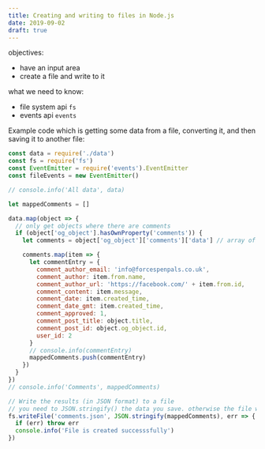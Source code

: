 ```yaml
---
title: Creating and writing to files in Node.js
date: 2019-09-02
draft: true
---
```


objectives:

- have an input area
- create a file and write to it

what we need to know:

- file system api `fs` 
- events api `events`

Example code which is getting some data from a file, converting it, and then saving it to another file:

```js
const data = require('./data')
const fs = require('fs')
const EventEmitter = require('events').EventEmitter
const fileEvents = new EventEmitter()

// console.info('All data', data)

let mappedComments = []

data.map(object => {
  // only get objects where there are comments
  if (object['og_object'].hasOwnProperty('comments')) {
    let comments = object['og_object']['comments']['data'] // array of objects, should be ~70 results

    comments.map(item => {
      let commentEntry = {
        comment_author_email: 'info@forcespenpals.co.uk',
        comment_author: item.from.name,
        comment_author_url: 'https://facebook.com/' + item.from.id,
        comment_content: item.message,
        comment_date: item.created_time,
        comment_date_gmt: item.created_time,
        comment_approved: 1,
        comment_post_title: object.title,
        comment_post_id: object.og_object.id,
        user_id: 2
      }
      // console.info(commentEntry)
      mappedComments.push(commentEntry)
    })
  }
})
// console.info('Comments', mappedComments)

// Write the results (in JSON format) to a file
// you need to JSON.stringify() the data you save. otherwise the file will have everything saved as [object][object]
fs.writeFile('comments.json', JSON.stringify(mappedComments), err => {
  if (err) throw err
  console.info('File is created successsfully')
})
```